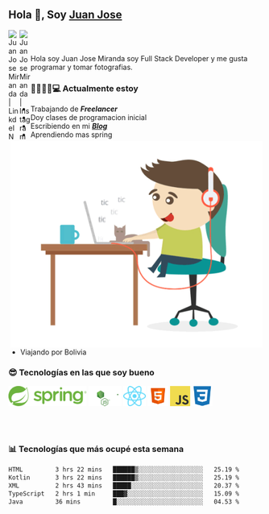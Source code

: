 ## Hola 👋, Soy [Juan Jose](http://juanjoses.me)

<a href="https://www.linkedin.com/in/juanjosemirandam/">
  <img align="left" alt="Juan Jose Miranda | LinkdeIN" width="22px" src="https://cdn.jsdelivr.net/npm/simple-icons@v3/icons/linkedin.svg" />
</a>

<a href="https://www.instagram.com/juan.jose.miranda/">
  <img align="left" alt="Juan Jose Miranda | Instagram" width="22px" src="https://cdn.jsdelivr.net/npm/simple-icons@v3/icons/instagram.svg" />
</a>

<br /> <br />

Hola soy Juan Jose Miranda soy Full Stack Developer y me gusta programar y tomar fotografias.

<img align="right" alt="GIF" src="./images/gif-juanjose.gif" width="500" max-height="320" />

### 👨‍💻🕵‍♀💻 Actualmente estoy

- Trabajando de ***Freelancer***
- Doy clases de programacion inicial
- Escribiendo en mi ***[Blog](http://juanjoses.me)***
- Aprendiendo mas spring
- Viajando por Bolivia 

### 😎 Tecnologías en las que soy bueno

<code><img alt="Spring" height="40px" src="./images/spring-icon.svg"/></code>
<code><img alt="NodeJS" height="40px" src="./images/nodejs-icon.svg" /></code>
<code><img alt="ReactJS" height="40px" src="./images/react-icon.svg" /></code>
<code><img alt="HTML5" height="40px" src="./images/html-icon.png" /></code>
<code><img alt="JavaScript" height="40px" src="./images/js-icon.png"  /></code>
<code><img alt="CSS3" height="40px" src="./images/css-icon.png" /></code>

<br/><br/>

### 📊 Tecnologías que más ocupé esta semana

<!--START_SECTION:waka-->
```text
HTML         3 hrs 22 mins   ██████▒░░░░░░░░░░░░░░░░░░   25.19 % 
Kotlin       3 hrs 22 mins   ██████▒░░░░░░░░░░░░░░░░░░   25.19 % 
XML          2 hrs 43 mins   █████░░░░░░░░░░░░░░░░░░░░   20.37 % 
TypeScript   2 hrs 1 min     ███▓░░░░░░░░░░░░░░░░░░░░░   15.09 % 
Java         36 mins         █░░░░░░░░░░░░░░░░░░░░░░░░   04.53 % 
```
<!--END_SECTION:waka-->

<!-- ### 📌🤓 Últimos artículos en mi blog -->